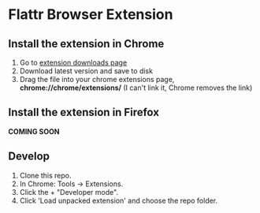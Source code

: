 # Flattr Browser Extension

## Install the extension in Chrome

 1. Go to [extension downloads page](https://github.com/simon/flattr-browser-extension/downloads)
 2. Download latest version and save to disk
 3. Drag the file into your chrome extensions page, **chrome://chrome/extensions/** (I can't link it, Chrome removes the link)

## Install the extension in Firefox

__COMING SOON__


## Develop

 1. Clone this repo.
 2. In Chrome: Tools -> Extensions.
 3. Click the + "Developer mode".
 4. Click 'Load unpacked extension' and choose the repo folder.

